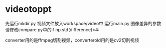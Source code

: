 # videotoppt
先运行mkdir.py
视频文件放入workspace/video中
运行main.py
图像差异的参数请修改compare.py中的if np.std(difference)<4:

converter用的是ffmpeg切割视频，converterold用的是cv2切割视频
